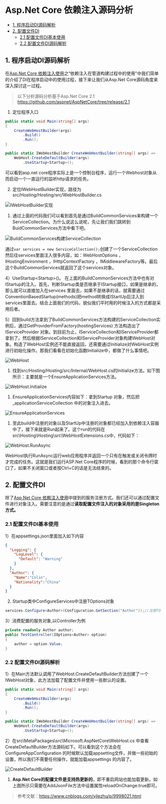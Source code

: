 # Asp.Net Core 依赖注入源码分析

* [1. 程序启动DI源码解析](#1-程序启动di源码解析)
* [2. 配置文件DI](#2-配置文件di)
    * [2.1 配置文件DI基本使用](#21-配置文件di基本使用)
    * [2.2 配置文件DI源码解析](#22-配置文件di源码解析)

## 1. 程序启动DI源码解析
在[Asp.Net Core 依赖注入使用](#aspnetcoredi.md)之“依赖注入在管道构建过程中的使用”中我们简单的介绍了DI在程序启动中的使用过程，接下来让我们从Asp.Net Core源码角度来深入探讨这一过程。

> 以下分析源码分析基于Asp.Net Core 2.1 https://github.com/aspnet/AspNetCore/tree/release/2.1

1) 定位程序入口

```csharp
public static void Main(string[] args)
{
    CreateWebHostBuilder(args)
        .Build()
        .Run();
}

public static IWebHostBuilder CreateWebHostBuilder(string[] args) =>
    WebHost.CreateDefaultBuilder(args)
        .UseStartup<Startup>();
```
可以看到asp.net core程序实际上是一个控制台程序，运行一个Webhost对象从而启动一个一直运行的监听http请求的任务。

2) 定位IWebHostBuilder实现，路径为src/Hosting/Hosting/src/WebHostBuilder.cs

![IWebHostBuilder实现](https://s2.ax1x.com/2020/01/19/19oLlQ.png)

1) 通过上面的代码我们可以看到首先是通过BuildCommonServices来构建一个ServiceCollection。为什么说这么说呢，先让我们我们跳转到BuidCommonServices方法中看下吧。

![BuildCommonServices构建ServiceCollection](https://s2.ax1x.com/2020/01/19/19oTFf.png)

通过`var services = new ServiceCollection();`创建了一个ServiceCollection然后往services里面注入很多内容，如：WebHostOptions ，IHostingEnvironment ，IHttpContextFactory ，IMiddlewareFactory等。最后这个BuildCommonServices就返回了这个services对象。

4）UseStartup&lt;Startup&gt;()。 在上面的BuildCommonServices方法中也有对IStartup的注入。首先，判断Startup类是否继承于IStartup接口，如果是继承的，那么就可以直接加入在services 里面去，如果不是继承的话，就需要通过ConventionBasedStartup(methods)把method转换成IStartUp后注入到services里面去。结合上面我们的代码，貌似我们平时用的时候注入的方式都是采用后者。

5）回到build方法拿到了BuildCommonServices方法构建的ServiceCollection实例后，通过GetProviderFromFactory(hostingServices) 方法构造出了IServiceProvider 对象。到目前为止，IServiceCollection和IServiceProvider都拿到了。然后根据IServiceCollection和IServiceProvider对象构建WebHost对象。构造了WebHost实例还不能直接返回，还需要通过Initialize对WebHost实例进行初始化操作。那我们看看在初始化函数Initialize中，都做了什么事情吧。

![WebHost](https://s2.ax1x.com/2020/01/19/19T9YT.png)

1) 找到src/Hosting/Hosting/src/Internal/WebHost.cs的Initialize方法。如下图所示：主要就是一个EnsureApplicationServices方法。

![WebHost.Initialize](https://s2.ax1x.com/2020/01/19/1Cmb6S.png)

1) EnsureApplicationServices内容如下：拿到Startup 对象，然后把_applicationServiceCollection 中的对象注入进去。

![EnsureApplicationServices](https://s2.ax1x.com/2020/01/19/19oHfS.png)

1) 至此build中注册的对象以及StartUp中注册的对象都已经加入到依赖注入容器中了，接下来就是Run起来了。这个run的代码在src\Hosting\Hosting\src\WebHostExtensions.cs中，代码如下：

![WebHost.RunAsync](https://s2.ax1x.com/2020/01/19/19ozT0.png)

WebHost执行RunAsync运行web应用程序并返回一个只有在触发或关闭令牌时才完成的任务。这就是我们运行ASP.Net Core程序的时候，看到的那个命令行窗口了，如果不关闭窗口或者按Ctrl+C的话是无法结束的。

## 2. 配置文件DI
除了[Asp.Net Core 依赖注入使用](aspnetcoredi.html#2-依赖服务注册)中提到的服务注册方式。我们还可以通过配置文件进行对象注入。需要注意的是通过**读取配置文件注入的对象采用的是Singleton方式。**

### 2.1 配置文件DI基本使用
1）在appsettings.json里面加入如下内容
```json
{
  "Logging": {
    "LogLevel": {
      "Default": "Warning"
    }
  },
  "Author": {
    "Name":"Colin",
    "Nationality":"China"
  }
}
```
2) Startup类中ConfigureServices中注册TOptions对象
```csharp
services.Configure<Author>(Configuration.GetSection("Author"));//注册TOption实例对象
```
3）消费配置的服务对象,以Controller为例
```csharp
private readonly Author author;
public TestController(IOptions<Author> option)
{
    author = option.Value;
}
```

### 2.2 配置文件DI源码解析

1）在Main方法默认调用了WebHost.CreateDefaultBuilder方法创建了一个IWebHost对象，此方法加载了配置文件并使用一些默认的设置。

```csharp
public static void Main(string[] args)
{
    CreateWebHostBuilder(args)
        .Build()
        .Run();
}

public static IWebHostBuilder CreateWebHostBuilder(string[] args) =>
    WebHost.CreateDefaultBuilder(args)
        .UseStartup<Startup>();
```

2）在src\MetaPackages\src\Microsoft.AspNetCore\WebHost.cs 中查看CreateDefaultBuilder方法源码如下。可以看到这个方法会在ConfigureAppConfiguration 的时候默认加载appsetting文件，并做一些初始的设置，所以我们不需要任何操作，就能加载appsettings 的内容了。

![CreateDefaultBuilder](https://s2.ax1x.com/2020/01/19/19oITP.png)

1) **Asp.Net Core的配置文件是支持热更新的**，即不重启网站也能加载更新。如上图所示只需要在AddJsonFile方法中设置属性reloadOnChange:true即可。

> 参考文献：https://www.cnblogs.com/yilezhu/p/9998021.html